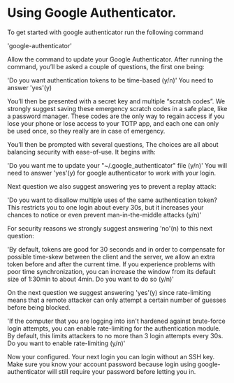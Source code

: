 # Using Google Authenticator.

To get started with google authenticator run the following command

  'google-authenticator'
  
Allow the command to update your Google Authenticator. After running the command, you’ll be asked a couple of questions, the first one being:

  'Do you want authentication tokens to be time-based (y/n)'   You need to answer 'yes'(y)
  
You’ll then be presented with a secret key and multiple “scratch codes”. 
We strongly suggest saving these emergency scratch codes in a safe place, 
like a password manager. These codes are the only way to regain access if 
you lose your phone or lose access to your TOTP app, and each one can 
only be used once, so they really are in case of emergency.

You’ll then be prompted with several questions,  The choices are all about balancing security with ease-of-use.
It begins with: 

  'Do you want me to update your "~/.google_authenticator" file (y/n)'
You will need to answer 'yes'(y) for google authenticator to work with your login.

Next question we also suggest answering yes to prevent a replay attack:

  'Do you want to disallow multiple uses of the same authentication 
token? This restricts you to one login about every 30s, but it 
increases your chances to notice or even prevent 
man-in-the-middle attacks (y/n)'

For security reasons we strongly suggest answering 'no'(n) to this next question:

  'By default, tokens are good for 30 seconds and in order to 
compensate for possible time-skew between the client and the server, 
we allow an extra token before and after the current time. If you 
experience problems with poor time synchronization, you can increase 
the window from its default size of 1:30min to about 4min. 
Do you want to do so (y/n)'

On the next question we suggest answering 'yes'(y) since rate-limiting means that a remote attacker can only attempt
a certain number of guesses before being blocked.

  'If the computer that you are logging into isn't hardened against 
brute-force login attempts, you can enable rate-limiting for the 
authentication module. By default, this limits attackers to no more 
than 3 login attempts every 30s. 
Do you want to enable rate-limiting (y/n)'

Now your configured.  Your next login you can login without an SSH key.   Make sure you know your account password
because login using google-authenticator will still require your password before letting you in.




